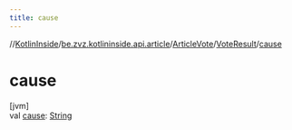 ```yaml
---
title: cause
---
```

//[KotlinInside](../../../../index.html)/[be.zvz.kotlininside.api.article](../../index.html)/[ArticleVote](../index.html)/[VoteResult](index.html)/[cause](cause.html)



# cause



[jvm]\
val [cause](cause.html): [String](https://kotlinlang.org/api/latest/jvm/stdlib/kotlin/-string/index.html)




